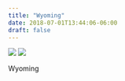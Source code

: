 ```yaml
---
title: "Wyoming"
date: 2018-07-01T13:44:06-06:00
draft: false
---
```


![](https://d17enza3bfujl8.cloudfront.net/DSCF0001.jpg)
![](https://d17enza3bfujl8.cloudfront.net/DSCF0099.jpg)

Wyoming
